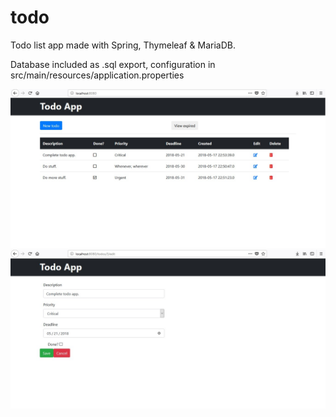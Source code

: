 # todo

Todo list app made with Spring, Thymeleaf & MariaDB.

Database included as .sql export, configuration in src/main/resources/application.properties

![alt text](screenshots/todo_list.jpg "Todo list")
![alt text](screenshots/todo_edit.jpg "Todo edit")